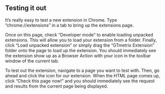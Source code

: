 ## Testing it out

It’s really easy to test a new extension in Chrome. Type “chrome://extensions” in a tab to bring up the extensions page.

Once on this page, check “Developer mode” to enable loading unpacked extensions. This will allow you to load your extension from a folder. Finally, click “Load unpacked extension” or simply drag the “GTmetrix Extension” folder onto the page to load up the extension. You should immediately see the extension show up as a Browser Action with your icon in the toolbar window of the current tab.

To test out the extension, navigate to a page you want to test with. Then, go ahead and click the icon for our extension. When the HTML page comes up, click “Check this page now!” and you should immediately see the request and results from the current page being displayed.

